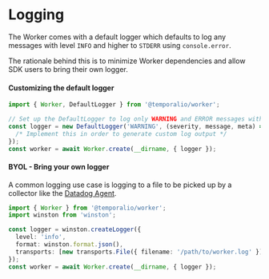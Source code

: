 # Logging

The Worker comes with a default logger which defaults to log any messages with level `INFO` and higher to `STDERR` using `console.error`.

The rationale behind this is to minimize Worker dependencies and allow SDK users to bring their own logger.

#### Customizing the default logger

```ts
import { Worker, DefaultLogger } from '@temporalio/worker';

// Set up the DefaultLogger to log only WARNING and ERROR messages with a custom log function
const logger = new DefaultLogger('WARNING', (severity, message, meta) => {
  /* Implement this in order to generate custom log output */
});
const worker = await Worker.create(__dirname, { logger });
```

#### BYOL - Bring your own logger

A common logging use case is logging to a file to be picked up by a collector like the [Datadog Agent](https://docs.datadoghq.com/logs/log_collection/nodejs/?tab=winston30).

```ts
import { Worker } from '@temporalio/worker';
import winston from 'winston';

const logger = winston.createLogger({
  level: 'info',
  format: winston.format.json(),
  transports: [new transports.File({ filename: '/path/to/worker.log' })],
});
const worker = await Worker.create(__dirname, { logger });
```

